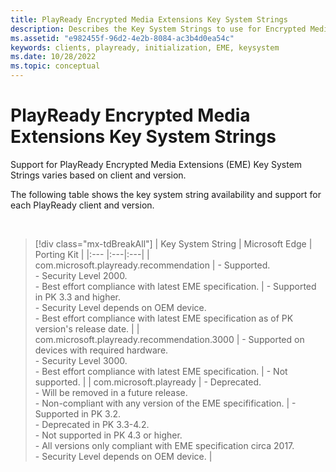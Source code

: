 ```yaml
---
title: PlayReady Encrypted Media Extensions Key System Strings
description: Describes the Key System Strings to use for Encrypted Media Extensions
ms.assetid: "e982455f-96d2-4e2b-8084-ac3b4d0ea54c"
keywords: clients, playready, initialization, EME, keysystem
ms.date: 10/28/2022
ms.topic: conceptual
---
```


# PlayReady Encrypted Media Extensions Key System Strings

Support for PlayReady Encrypted Media Extensions (EME) Key System Strings varies based on client and version.

The following table shows the key system string availability and support for each PlayReady client and version.

&nbsp;
>[!div class="mx-tdBreakAll"]
>| Key System String | Microsoft Edge | Porting Kit |
>|:--- |:---|:---|
>| com.microsoft.playready.recommendation | - Supported.<br/>- Security Level 2000.<br/>- Best effort compliance with latest EME specification. | - Supported in PK 3.3 and higher.<br/>- Security Level depends on OEM device.<br/>- Best effort compliance with latest EME specification as of PK version's release date. |
>| com.microsoft.playready.recommendation.3000 | - Supported on devices with required hardware.<br/>- Security Level 3000.<br/>- Best effort compliance with latest EME specification. | - Not supported. |
>| com.microsoft.playready | - Deprecated.<br/>- Will be removed in a future release.<br/>- Non-compliant with any version of the EME specifification. | - Supported in PK 3.2.<br/>- Deprecated in PK 3.3-4.2.<br/>- Not supported in PK 4.3 or higher.<br/>- All versions only compliant with EME specification circa 2017.<br/>- Security Level depends on OEM device. |

